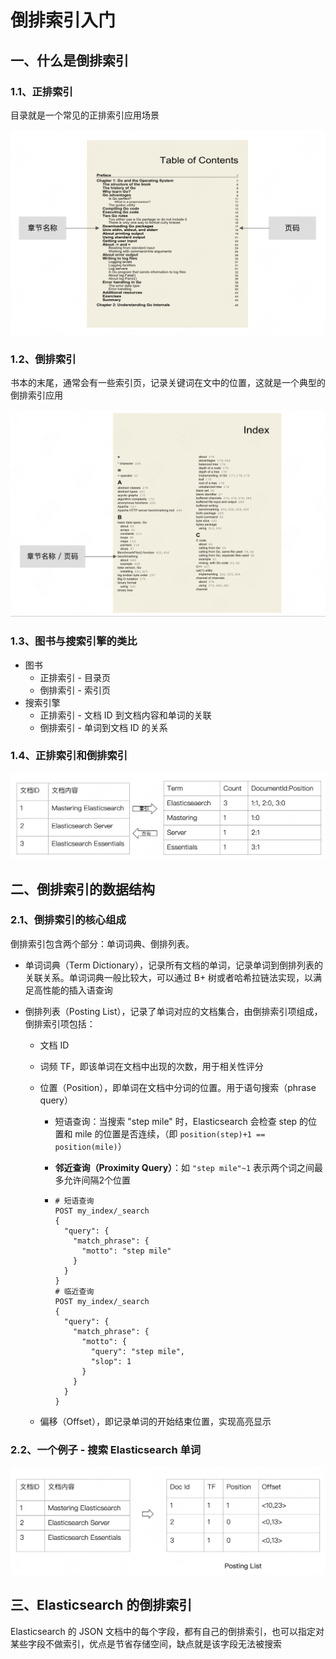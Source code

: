 # 倒排索引入门

## 一、什么是倒排索引

### 1.1、正排索引

目录就是一个常见的正排索引应用场景

![image-20250511215749438](img/image-20250511215749438.png)

### 1.2、倒排索引

书本的末尾，通常会有一些索引页，记录关键词在文中的位置，这就是一个典型的倒排索引应用

![image-20250511215932018](img/image-20250511215932018.png)

### 1.3、图书与搜索引擎的类比

- 图书
  - 正排索引 - 目录页
  - 倒排索引 - 索引页
- 搜索引擎
  - 正排索引 - 文档 ID 到文档内容和单词的关联
  - 倒排索引 - 单词到文档 ID 的关系

### 1.4、正排索引和倒排索引

![image-20250511220122359](img/image-20250511220122359.png)

## 二、倒排索引的数据结构

### 2.1、倒排索引的核心组成

倒排索引包含两个部分：单词词典、倒排列表。

- 单词词典（Term Dictionary），记录所有文档的单词，记录单词到倒排列表的关联关系。单词词典一般比较大，可以通过 B+ 树或者哈希拉链法实现，以满足高性能的插入语查询

- 倒排列表（Posting List），记录了单词对应的文档集合，由倒排索引项组成，倒排索引项包括：

  - 文档 ID

  - 词频 TF，即该单词在文档中出现的次数，用于相关性评分

  - 位置（Position），即单词在文档中分词的位置。用于语句搜索（phrase query）

    - 短语查询：当搜索 "step mile" 时，Elasticsearch 会检查 step 的位置和 mile 的位置是否连续，（即 `position(step)+1 == position(mile)`）

    - **邻近查询（Proximity Query）**：如 `"step mile"~1` 表示两个词之间最多允许间隔2个位置

    - ```shell
      # 短语查询
      POST my_index/_search
      {
        "query": {
          "match_phrase": {
            "motto": "step mile"
          }
        }
      }
      # 临近查询
      POST my_index/_search
      {
        "query": {
          "match_phrase": {
            "motto": {
              "query": "step mile",
              "slop": 1
            }
          }
        }
      }
      ```

  - 偏移（Offset），即记录单词的开始结束位置，实现高亮显示

### 2.2、一个例子 - 搜索 Elasticsearch 单词

![image-20250511222243015](img/image-20250511222243015.png)

## 三、Elasticsearch 的倒排索引

Elasticsearch 的 JSON 文档中的每个字段，都有自己的倒排索引，也可以指定对某些字段不做索引，优点是节省存储空间，缺点就是该字段无法被搜索

